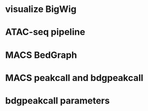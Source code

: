 # visualize BigWig
# ATAC-seq pipeline
# MACS BedGraph
# MACS peakcall and bdgpeakcall
# bdgpeakcall parameters
<!--stackedit_data:
eyJoaXN0b3J5IjpbOTU3NjMyNThdfQ==
-->